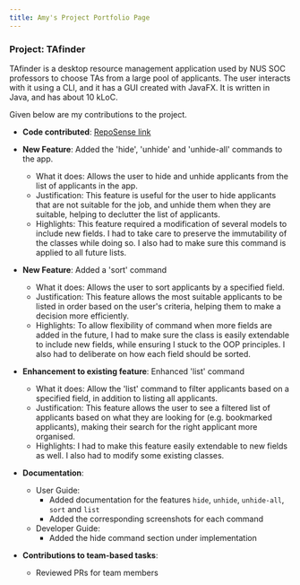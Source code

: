 ```yaml
---
title: Amy's Project Portfolio Page
---
```


### Project: TAfinder

TAfinder is a desktop resource management application used by NUS SOC professors to choose TAs from a large pool of applicants. The user interacts with it using a CLI, and it has a GUI created with JavaFX. It is written in Java, and has about 10 kLoC.

Given below are my contributions to the project.

* **Code contributed**: [RepoSense link](https://nus-cs2103-ay2324s1.github.io/tp-dashboard/?search=ylyma&sort=groupTitle&sortWithin=title&timeframe=commit&mergegroup=&groupSelect=groupByAuthors&breakdown=true&checkedFileTypes=docs~functional-code~test-code&since=2023-09-22&tabOpen=true&tabType=authorship&tabAuthor=ylyma&tabRepo=AY2324S1-CS2103T-W10-1%2Ftp%5Bmaster%5D&authorshipIsMergeGroup=false&authorshipFileTypes=docs~functional-code~test-code&authorshipIsBinaryFileTypeChecked=false&authorshipIsIgnoredFilesChecked=false)

* **New Feature**: Added the 'hide', 'unhide' and 'unhide-all' commands to the app.
  * What it does: Allows the user to hide and unhide applicants from the list of applicants in the app.
  * Justification: This feature is useful for the user to hide applicants that are not suitable for the job, and unhide them when they are suitable, helping to declutter the list of applicants.
  * Highlights: This feature required a modification of several models to include new fields. I had to take care to preserve the immutability of the classes while doing so. I also had to make sure this command is applied to all future lists.

* **New Feature**: Added a 'sort' command
  * What it does: Allows the user to sort applicants by a specified field.
  * Justification: This feature allows the most suitable applicants to be listed in order based on the user's criteria, helping them to make a decision more efficiently.
  * Highlights: To allow flexibility of command when more fields are added in the future, I had to make sure the class is easily extendable to include new fields, while ensuring I stuck to the OOP principles. I also had to deliberate on how each field should be sorted.

* **Enhancement to existing feature**: Enhanced 'list' command
  * What it does: Allow the 'list' command to filter applicants based on a specified field, in addition to listing all applicants.
  * Justification: This feature allows the user to see a filtered list of applicants based on what they are looking for (e.g. bookmarked applicants), making their search for the right applicant more organised.
  * Highlights: I had to make this feature easily extendable to new fields as well. I also had to modify some existing classes.

* **Documentation**:
  * User Guide:
    * Added documentation for the features `hide`, `unhide`, `unhide-all`, `sort` and `list`
    * Added the corresponding screenshots for each command
  * Developer Guide:
    * Added the hide command section under implementation

* **Contributions to team-based tasks**:
  * Reviewed PRs for team members

